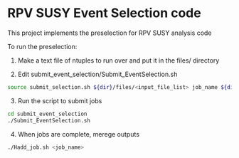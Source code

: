 # RPV SUSY Event Selection code

This project implements the preselection for RPV SUSY analysis code

To run the preselection:

1. Make a text file of ntuples to run over and put it in the files/ directory

2. Edit submit_event_selection/Submit_EventSelection.sh

```bash
source submit_selection.sh ${dir}/files/<input_file_list> job_name ${dir}
```

3. Run the script to submit jobs
```bash
cd submit_event_selection
./Submit_EventSelection.sh
```

4. When jobs are complete, merege outputs
```bash
./Hadd_job.sh <job_name>
```
